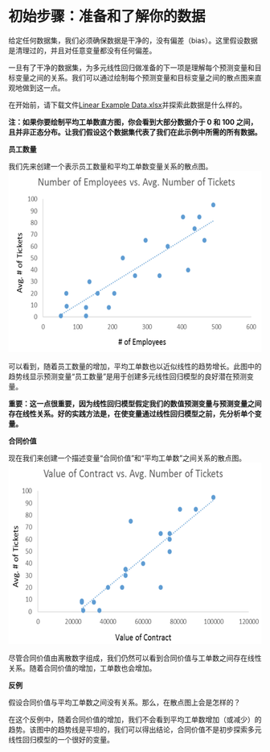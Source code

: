 # 初始步骤：准备和了解你的数据
给定任何数据集，我们必须确保数据是干净的，没有偏差（bias）。这里假设数据是清理过的，并且对任意变量都没有任何偏差。

一旦有了干净的数据集，为多元线性回归做准备的下一项是理解每个预测变量和目标变量之间的关系。我们可以通过绘制每个预测变量和目标变量之间的散点图来直观地做到这一点。

在开始前，请下载文件[Linear Example Data.xlsx](https://github.com/JayFrank/ContinuousLearning/blob/master/Udacity-Business%20Data%20Analysis%20Nanodegree/7.%20%E5%BF%85%E4%BF%AE%E8%AF%BE%E7%A8%8B%20-%20%E7%94%A8%E6%95%B0%E6%8D%AE%E5%88%86%E6%9E%90%E8%A7%A3%E5%86%B3%E5%95%86%E4%B8%9A%E9%97%AE%E9%A2%98/Lesson3-%E7%BA%BF%E6%80%A7%E5%9B%9E%E5%BD%92/Link/linear-example-data.xlsx)并探索此数据是什么样的。

**注：如果你要绘制平均工单数直方图，你会看到大部分数据介于 0 和 100 之间，且并非正态分布。让我们假设这个数据集代表了我们在此示例中所需的所有数据。**

**员工数量**

我们先来创建一个表示员工数量和平均工单数变量关系的散点图。
<img src="https://github.com/JayFrank/ContinuousLearning/blob/master/Udacity-Business%20Data%20Analysis%20Nanodegree/7.%20%E5%BF%85%E4%BF%AE%E8%AF%BE%E7%A8%8B%20-%20%E7%94%A8%E6%95%B0%E6%8D%AE%E5%88%86%E6%9E%90%E8%A7%A3%E5%86%B3%E5%95%86%E4%B8%9A%E9%97%AE%E9%A2%98/Lesson3-%E7%BA%BF%E6%80%A7%E5%9B%9E%E5%BD%92/Link/3-1.png"  height="360">


可以看到，随着员工数量的增加，平均工单数也以近似线性的趋势增长。此图中的趋势线显示预测变量“员工数量”是用于创建多元线性回归模型的良好潜在预测变量。

**重要：这一点很重要，因为线性回归模型假定我们的数值预测变量与预测变量之间存在线性关系。好的实践方法是，在使变量通过线性回归模型之前，先分析单个变量。**

**合同价值**

现在我们来创建一个描述变量“合同价值”和“平均工单数”之间关系的散点图。
<img src="https://github.com/JayFrank/ContinuousLearning/blob/master/Udacity-Business%20Data%20Analysis%20Nanodegree/7.%20%E5%BF%85%E4%BF%AE%E8%AF%BE%E7%A8%8B%20-%20%E7%94%A8%E6%95%B0%E6%8D%AE%E5%88%86%E6%9E%90%E8%A7%A3%E5%86%B3%E5%95%86%E4%B8%9A%E9%97%AE%E9%A2%98/Lesson3-%E7%BA%BF%E6%80%A7%E5%9B%9E%E5%BD%92/Link/3-2.png"  height="360">

尽管合同价值由离散数字组成，我们仍然可以看到合同价值与工单数之间存在线性关系。随着合同价值的增加，工单数也会增加。

**反例**

假设合同价值与平均工单数之间没有关系。那么，在散点图上会是怎样的？

在这个反例中，随着合同价值的增加，我们不会看到平均工单数增加（或减少）的趋势。该图中的趋势线是平坦的，我们可以得出结论，合同价值不是初步探索多元线性回归模型的一个很好的变量。

